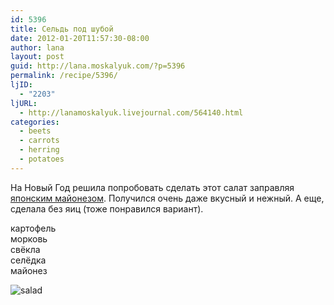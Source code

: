 ```yaml
---
id: 5396
title: Сельдь под шубой
date: 2012-01-20T11:57:30-08:00
author: lana
layout: post
guid: http://lana.moskalyuk.com/?p=5396
permalink: /recipe/5396/
ljID:
  - "2203"
ljURL:
  - http://lanamoskalyuk.livejournal.com/564140.html
categories:
  - beets
  - carrots
  - herring
  - potatoes
---
```

На Новый Год решила попробовать сделать этот салат заправляя [японским майонезом](http://www.sushihouse.com.ua/index.php?productID=169). Получился очень даже вкусный и нежный. А еще, сделала без яиц (тоже понравился вариант).

картофель  
морковь  
свёкла  
селёдка  
майонез

![salad](http://farm8.staticflickr.com/7156/6732019065_40c72ac2f3_z.jpg)